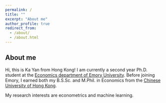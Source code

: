 ```yaml
---
permalink: /
title: ""
excerpt: "About me"
author_profile: true
redirect_from: 
  - /about/
  - /about.html
---
```


About me
--
Hi, this is Ka Yan from Hong Kong! I am currently a second year Ph.D. student at the [Economics department of Emory University](https://economics.emory.edu/index.html). Before joining Emory, I earned both my B.S.Sc. and M.Phil. in Economics from the [Chinese University of Hong Kong](https://www.econ.cuhk.edu.hk/econ/en-gb/).

My research interests are econometrics and machine learning.
